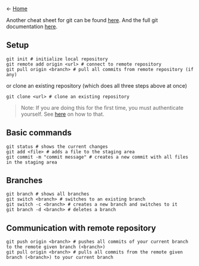 <- [Home](home)

Another cheat sheet for git can be found [here](https://education.github.com/git-cheat-sheet-education.pdf). And the full git documentation [here](https://git-scm.com/doc).


## Setup

    git init # initialize local repository
    git remote add origin <url> # connect to remote repository
    git pull origin <branch> # pull all commits from remote repository (if any)

or clone an existing repository (which does all three steps above at once)

    git clone <url> # clone an existing repository

> Note: If you are doing this for the first time, you must authenticate yourself. See [here](connect-to-gitlab) on how to that.

## Basic commands

    git status # shows the current changes
    git add <file> # adds a file to the staging area
    git commit -m "commit message" # creates a new commit with all files in the staging area
    
## Branches

    git branch # shows all branches
    git switch <branch> # switches to an existing branch
    git switch -c <branch> # creates a new branch and switches to it
    git branch -d <branch> # deletes a branch

## Communication with remote repository
    
    git push origin <branch> # pushes all commits of your current branch to the remote given branch (<branch>)
    git pull origin <branch> # pulls all commits from the remote given branch (<branch>) to your current branch

